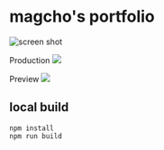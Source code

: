 # magcho's portfolio

![screen shot](./src/md/img/pf.png)


Production
![](https://github.com/magcho/magcho.github.io/workflows/deploy/badge.svg)


Preview
![](https://github.com/magcho/magcho.github.io/workflows/preview/badge.svg)


## local build

``` shell
npm install
npm run build
```
